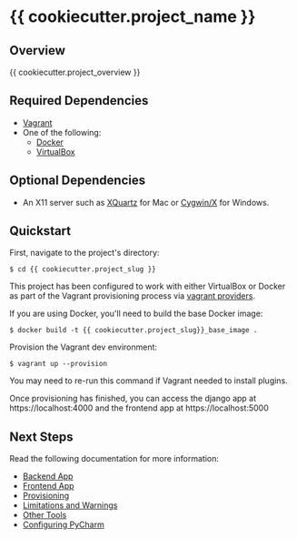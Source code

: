 # {{ cookiecutter.project_name }}

## Overview

{{ cookiecutter.project_overview }}

## Required Dependencies

* [Vagrant](https://www.vagrantup.com/)
* One of the following:  
  * [Docker](https://www.docker.com/)
  * [VirtualBox](https://www.virtualbox.org/)

## Optional Dependencies

* An X11 server such as [XQuartz](https://www.xquartz.org) for Mac or
  [Cygwin/X](https://x.cygwin.com) for Windows.

## Quickstart

First, navigate to the project's directory:

```
$ cd {{ cookiecutter.project_slug }}
```

This project has been configured to work with either VirtualBox or Docker
as part of the Vagrant provisioning process via 
[vagrant providers](https://www.vagrantup.com/docs/providers).

If you are using Docker, you'll need to build the base Docker image:

```
$ docker build -t {{ cookiecutter.project_slug}}_base_image .
```

Provision the Vagrant dev environment:

```
$ vagrant up --provision
```

You may need to re-run this command if Vagrant needed to install plugins.

Once provisioning has finished, you can access the django app at https://localhost:4000
and the frontend app at https://localhost:5000

## Next Steps

Read the following documentation for more information:

* [Backend App](docs/backend_app.md)
* [Frontend App](docs/frontend_app.md)
* [Provisioning](docs/provisioning.md)
* [Limitations and Warnings](docs/limitations_and_warnings.md)
* [Other Tools](docs/other_tools.md)
* [Configuring PyCharm](docs/configuring_pycharm.md)
